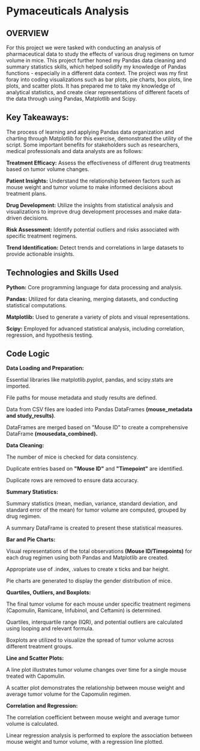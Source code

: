 # Pymaceuticals Analysis  

## OVERVIEW 

For this project we were tasked with conducting an analysis of pharmaceutical data to study the effects of various drug regimens on tumor volume in mice. This project further honed my Pandas data cleaning and summary statistics skills, which helped solidify my knowledge of Pandas functions - especially in a different data context. The project was my first foray into coding visualizations such as bar plots, pie charts, box plots, line plots, and scatter plots. It has prepared me to take my knowledge of analytical statistics, and create clear representations of different facets of the data through using Pandas, Matplotlib and Scipy. 

## Key Takeaways: 

The process of learning and applying Pandas data organization and charting through Matplotlib for this exercise, demonstrated the utility of the script. Some important benefits for stakeholders such as researchers, medical professionals and data analysts are as follows: 

**Treatment Efficacy:** Assess the effectiveness of different drug treatments based on tumor volume changes.

**Patient Insights:** Understand the relationship between factors such as mouse weight and tumor volume to make informed decisions about treatment plans.

**Drug Development:** Utilize the insights from statistical analysis and visualizations to improve drug development processes and make data-driven decisions.

**Risk Assessment:** Identify potential outliers and risks associated with specific treatment regimens.

**Trend Identification:** Detect trends and correlations in large datasets to provide actionable insights.

## Technologies and Skills Used

**Python:** Core programming language for data processing and analysis.

**Pandas:** Utilized for data cleaning, merging datasets, and conducting statistical computations.

**Matplotlib:** Used to generate a variety of plots and visual representations.

**Scipy:** Employed for advanced statistical analysis, including correlation, regression, and hypothesis testing.

## Code Logic 

**Data Loading and Preparation:**

Essential libraries like matplotlib.pyplot, pandas, and scipy.stats are imported.

File paths for mouse metadata and study results are defined.

Data from CSV files are loaded into Pandas DataFrames **(mouse_metadata and study_results)**.

DataFrames are merged based on "Mouse ID" to create a comprehensive DataFrame **(mousedata_combined).**

**Data Cleaning:**

The number of mice is checked for data consistency.

Duplicate entries based on **"Mouse ID"** and **"Timepoint"** are identified.

Duplicate rows are removed to ensure data accuracy.

**Summary Statistics:**

Summary statistics (mean, median, variance, standard deviation, and standard error of the mean) for tumor volume are computed, grouped by drug regimen.

A summary DataFrame is created to present these statistical measures.

**Bar and Pie Charts:**

Visual representations of the total observations **(Mouse ID/Timepoints)** for each drug regimen using both Pandas and Matplotlib are created.

Appropriate use of .index, .values to create x ticks and bar height.

Pie charts are generated to display the gender distribution of mice.

**Quartiles, Outliers, and Boxplots:**

The final tumor volume for each mouse under specific treatment regimens (Capomulin, Ramicane, Infubinol, and Ceftamin) is determined.

Quartiles, interquartile range (IQR), and potential outliers are calculated using looping and relevant formula.

Boxplots are utilized to visualize the spread of tumor volume across different treatment groups.

**Line and Scatter Plots:**

A line plot illustrates tumor volume changes over time for a single mouse treated with Capomulin.

A scatter plot demonstrates the relationship between mouse weight and average tumor volume for the Capomulin regimen.

**Correlation and Regression:**

The correlation coefficient between mouse weight and average tumor volume is calculated.

Linear regression analysis is performed to explore the association between mouse weight and tumor volume, with a regression line plotted.


